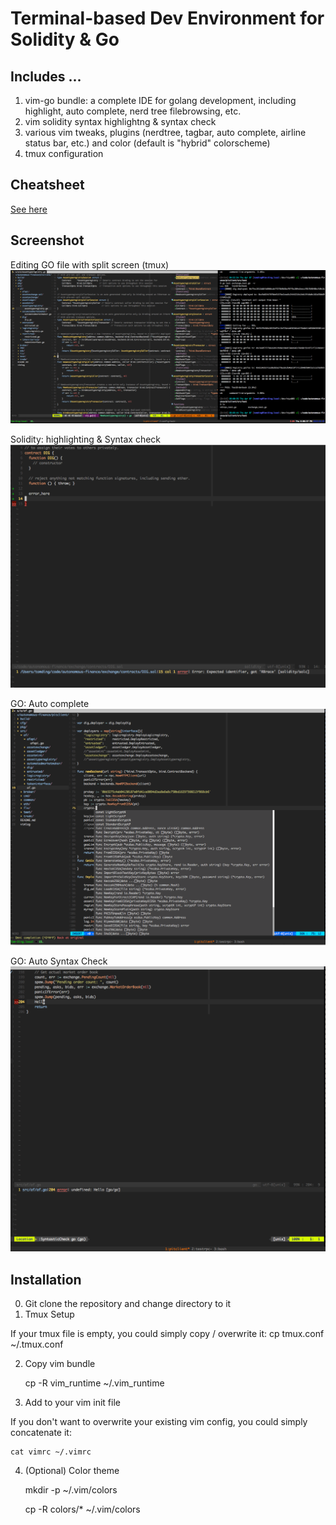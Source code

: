 # Terminal-based Dev Environment for Solidity & Go
## Includes ...
1. vim-go bundle: a complete IDE for golang development, including highlight, auto complete, nerd tree filebrowsing, etc.
2. vim solidity syntax highlightng & syntax check
3. various vim tweaks, plugins (nerdtree, tagbar, auto complete, airline status bar, etc.) and color (default is "hybrid" colorscheme)
4. tmux configuration

## Cheatsheet
[See here](/cheatsheet.md "Cheatsheet")

## Screenshot
Editing GO file with split screen (tmux)
![Coding in GO](/screenshot.png?raw=true "Coding in GO")

Solidity:  highlighting & Syntax check
![Solidity Highlighting & Syntax check](/screenshot-solidity-syntaxcheck.png?raw=true "Solidity")

GO: Auto complete
![GO Auto complete](/screenshot-go-autocomplete.png?raw=true "Coding in GO")

GO: Auto Syntax Check
![GO Syntax Check](/screenshot-go-syntaxcheck.png?raw=true "Coding in GO")

## Installation
0. Git clone the repository and change directory to it
1. Tmux Setup
 
If your tmux file is empty, you could simply copy / overwrite it:
    cp tmux.conf ~/.tmux.conf

2. Copy vim bundle

    cp -R vim_runtime ~/.vim_runtime

3. Add to your vim init file

If you don't want to overwrite your existing vim config, you could simply concatenate it:

    cat vimrc ~/.vimrc

4. (Optional) Color theme

    mkdir -p ~/.vim/colors

    cp -R colors/* ~/.vim/colors


